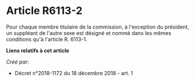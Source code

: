 # Article R6113-2

Pour chaque membre titulaire de la commission, à l'exception du président, un suppléant de l'autre sexe est désigné et nommé
dans les mêmes conditions qu'à l'article R. 6113-1.

**Liens relatifs à cet article**

_Créé par_:

  - Décret n°2018-1172 du 18 décembre 2018 - art. 1
